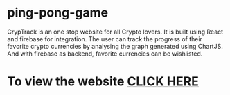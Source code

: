 # ping-pong-game



CrypTrack is an one stop website for all Crypto lovers. It is built using React and firebase for integration. The user can track the progress of their favorite crypto currencies by analysing the graph generated using ChartJS. And with firebase as backend, favorite currencies can be wishlisted. 

# To view the website [CLICK HERE](https://cryptrack-react-firebse.netlify.app/)

